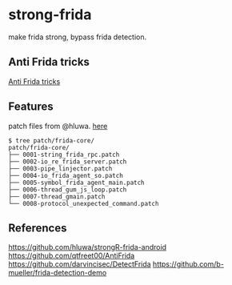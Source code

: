 # strong-frida

make frida strong, bypass frida detection.

## Anti Frida tricks

[Anti Frida tricks](docs/README.md)

## Features

patch files from @hluwa. [here](patch/frida-core)

```
$ tree patch/frida-core/
patch/frida-core/
├── 0001-string_frida_rpc.patch
├── 0002-io_re_frida_server.patch
├── 0003-pipe_linjector.patch
├── 0004-io_frida_agent_so.patch
├── 0005-symbol_frida_agent_main.patch
├── 0006-thread_gum_js_loop.patch
├── 0007-thread_gmain.patch
└── 0008-protocol_unexpected_command.patch
```

## References

https://github.com/hluwa/strongR-frida-android
https://github.com/qtfreet00/AntiFrida
https://github.com/darvincisec/DetectFrida
https://github.com/b-mueller/frida-detection-demo
